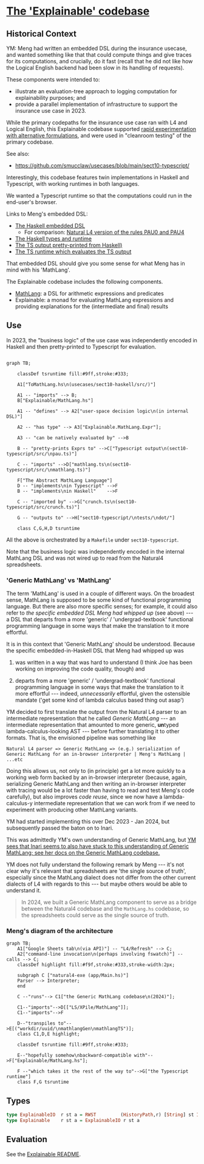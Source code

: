 # [The 'Explainable' codebase](https://github.com/smucclaw/dsl/tree/main/lib/haskell/explainable)

## Historical Context

YM: Meng had written an embedded DSL during the insurance usecase, and wanted something like that that could compute things and give traces for its computations, and crucially, do it fast (recall that he did not like how the Logical English backend had been slow in its handling of requests).

These components were intended to:

- illustrate an evaluation-tree approach to logging computation for explainability purposes; and
- provide a parallel implementation of infrastructure to support the insurance use case in 2023.

While the primary codepaths for the insurance use case ran with L4 and
Logical English, this Explainable codebase supported [rapid
experimentation with alternative
formulations](https://github.com/smucclaw/usecases/blob/b256ffb78d21f15335d789352b5e5da957e38e35/sect10-haskell/src/ToMathLang.hs#L334-L370),
and were used in "cleanroom testing" of the primary codebase.

See also:

- https://github.com/smucclaw/usecases/blob/main/sect10-typescript/

Interestingly, this codebase features twin implementations in Haskell and Typescript, with working runtimes in both languages.

We wanted a Typescript runtime so that the computations could run in the end-user's browser.

Links to Meng's embedded DSL:

* [The Haskell embedded DSL](https://github.com/smucclaw/usecases/blob/main/sect10-haskell/src/ToMathLang.hs)
  * For comparison: [Natural L4 version of the rules PAU0 and PAU4](https://docs.google.com/spreadsheets/d/1cWAb7Ba4HJovQn1PquZzYJjnjKUuhEPhNHzAH4ZfV4I/edit#gid=2100528279)
* [The Haskell types and runtime](https://github.com/smucclaw/dsl/blob/main/lib/haskell/explainable/src/Explainable/MathLang.hs)
* [The TS output pretty-printed from Haskell)](https://github.com/smucclaw/usecases/blob/main/sect10-typescript/src/pau.ts)
* [The TS runtime which evaluates the TS output](https://github.com/smucclaw/usecases/blob/main/sect10-typescript/src/mathlang.ts)

That embedded DSL should give you some sense for what Meng has in mind with his 'MathLang'.

The Explainable codebase includes the following components.

- [MathLang](./mathlang.md): a DSL for arithmetic expressions and predicates
- Explainable: a monad for evaluating MathLang expressions and providing explanations for the (intermediate and final) results

## Use

In 2023, the "business logic" of the use case was independently encoded in Haskell and then pretty-printed to Typescript for evaluation.

``` mermaid

graph TB;

    classDef tsruntime fill:#9ff,stroke:#333;

    A1["ToMathLang.hs\n(usecases/sect10-haskell/src/)"]

    A1 -- "imports" --> B;
    B["Explainable/MathLang.hs"]

    A1 -- "defines" --> A2["user-space decision logic\n(in internal DSL)"]

    A2 -- "has type" --> A3["Explainable.MathLang.Expr"];

    A3 -- "can be natively evaluated by" -->B

    B -- "pretty-prints Exprs to" -->C["Typescript output\n(sect10-typescript/src/\npau.ts)"]

    C -- "imports" -->D["mathlang.ts\n(sect10-typescript/src/\nmathlang.ts)"]

    F["The Abstract MathLang Language"]
    D -- "implements\nin Typescript" -->F
    B -- "implements\nin Haskell"    -->F

    C -- "imported by" -->G["crunch.ts\n(sect10-typescript/src/crunch.ts)"]

    G -- "outputs to" -->H["sect10-typescript/\ntests/\ndot/"]

    class C,G,H,D tsruntime
```

All the above is orchestrated by a `Makefile` under `sect10-typescript`.

Note that the business logic was independently encoded in the internal MathLang DSL and was not wired up to read from the Natural4 spreadsheets.


### 'Generic MathLang' vs 'MathLang'

The term 'MathLang' is used in a couple of different ways. On the broadest sense, MathLang is supposed to be some kind of functional programming language. But there are also more specific senses; for example, it could also refer to *the specific embedded DSL Meng had whipped up* (see above) --- a DSL that departs from a more 'generic' / 'undergrad-textbook' functional programming language in some ways that make the translation to it more effortful.

It is in this context that 'Generic MathLang' should be understood. Because the specific embedded-in-Haskell DSL that Meng had whipped up was

1. was written in a way that was hard to understand (I think Joe has been working on improving the code quality, though) and

2. departs from a more 'generic' / 'undergrad-textbook' functional programming language in some ways that make the translation to it more effortful --- indeed, *unnecessarily* effortful, given the ostensible mandate ('get some kind of lambda calculus based thing out asap')

YM decided to first translate the output from the Natural L4 parser to an intermediate representation that he called *Generic MathLang* --- an intermediate representation that amounted to more generic, **un**typed lambda-calculus-looking AST --- before further translating it to other formats. That is, the envisioned pipeline was something like

```
Natural L4 parser => Generic MathLang => (e.g.) serialization of Generic MathLang for an in-browser interpreter | Meng's MathLang | ...etc
```

Doing this allows us, not only to (in principle) get a lot more quickly to a working web form backed by an in-browser interpreter (because, again, serializing Generic MathLang and then writing an in-browser interpreter with tracing would be a lot faster than having to read and test Meng's code carefully), but also improves *code reuse*, since we now have a lambda-calculus-y intermediate representation that we can work from if we need to experiment with producing other MathLang variants.

YM had started implementing this over Dec 2023 - Jan 2024, but subsequently passed the baton on to Inari.

This was admittedly YM's own understanding of Generic MathLang, but [YM sees that Inari seems to also have stuck to this understanding of Generic MathLang; see her docs on the Generic MathLang codebase.](./generic_mathlang.md)

YM does not fully understand the following remark by Meng --- it's not clear why it's relevant that spreadsheets are 'the single source of truth', especially since the MathLang dialect does not differ from the other current dialects of L4 with regards to this --- but maybe others would be able to understand it.

> In 2024, we built a Generic MathLang component to serve as a bridge between the Natural4 codebase and the `MathLang.hs` codebase, so the spreadsheets could serve as the single source of truth.

### Meng's diagram of the architecture

``` mermaid
graph TB;
    A1["Google Sheets tab\n(via API)"] -- "L4/Refresh" --> C;
    A2["command-line invocation\n(perhaps involving fswatch)"] -- calls --> C;
    classDef highlight fill:#f9f,stroke:#333,stroke-width:2px;

    subgraph C ["natural4-exe (app/Main.hs)"]
	Parser --> Interpreter;
    end

    C --"runs"--> C1["the Generic MathLang codebase\n(2024)"];

    C1--"imports"-->D[["LS/XPile/MathLang"]];
    C1--"imports"-->F

    D--"transpiles to"-->E[("workdir/uuid/\nmathlangGen\nmathlangTS")];
    class C1,D,E highlight;

    classDef tsruntime fill:#9ff,stroke:#333;

    E--"hopefully somehow\nbackward-compatible with"-->F["Explainable/MathLang.hs"];

    F --"which takes it the rest of the way to"-->G["the Typescript runtime"]
	class F,G tsruntime
```



## Types

```haskell
type ExplainableIO  r st a = RWST         (HistoryPath,r) [String] st IO (a,XP)
type Explainable    r st a = ExplainableIO r st a
```

## Evaluation

See the [Explainable README](https://github.com/smucclaw/dsl/tree/main/lib/haskell/explainable#readme).
